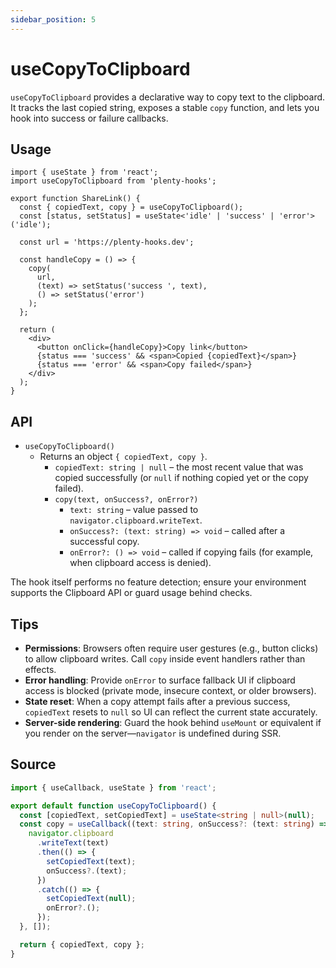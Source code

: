 ```yaml
---
sidebar_position: 5
---
```


# useCopyToClipboard

`useCopyToClipboard` provides a declarative way to copy text to the clipboard. It tracks the last copied string, exposes a stable `copy` function, and lets you hook into success or failure callbacks.

## Usage

```tsx title="ShareLink.tsx"
import { useState } from 'react';
import useCopyToClipboard from 'plenty-hooks';

export function ShareLink() {
  const { copiedText, copy } = useCopyToClipboard();
  const [status, setStatus] = useState<'idle' | 'success' | 'error'>('idle');

  const url = 'https://plenty-hooks.dev';

  const handleCopy = () => {
    copy(
      url,
      (text) => setStatus('success ', text),
      () => setStatus('error')
    );
  };

  return (
    <div>
      <button onClick={handleCopy}>Copy link</button>
      {status === 'success' && <span>Copied {copiedText}</span>}
      {status === 'error' && <span>Copy failed</span>}
    </div>
  );
}
```

## API

- `useCopyToClipboard()`
  - Returns an object `{ copiedText, copy }`.
    - `copiedText: string | null` – the most recent value that was copied successfully (or `null` if nothing copied yet or the copy failed).
    - `copy(text, onSuccess?, onError?)`
      - `text: string` – value passed to `navigator.clipboard.writeText`.
      - `onSuccess?: (text: string) => void` – called after a successful copy.
      - `onError?: () => void` – called if copying fails (for example, when clipboard access is denied).

The hook itself performs no feature detection; ensure your environment supports the Clipboard API or guard usage behind checks.

## Tips

- **Permissions**: Browsers often require user gestures (e.g., button clicks) to allow clipboard writes. Call `copy` inside event handlers rather than effects.
- **Error handling**: Provide `onError` to surface fallback UI if clipboard access is blocked (private mode, insecure context, or older browsers).
- **State reset**: When a copy attempt fails after a previous success, `copiedText` resets to `null` so UI can reflect the current state accurately.
- **Server-side rendering**: Guard the hook behind `useMount` or equivalent if you render on the server—`navigator` is undefined during SSR.

## Source

```ts
import { useCallback, useState } from 'react';

export default function useCopyToClipboard() {
  const [copiedText, setCopiedText] = useState<string | null>(null);
  const copy = useCallback((text: string, onSuccess?: (text: string) => void, onError?: () => void) => {
    navigator.clipboard
      .writeText(text)
      .then(() => {
        setCopiedText(text);
        onSuccess?.(text);
      })
      .catch(() => {
        setCopiedText(null);
        onError?.();
      });
  }, []);

  return { copiedText, copy };
}
```
